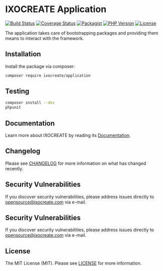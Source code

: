 # IXOCREATE Application

[![Build Status](https://travis-ci.com/ixocreate/application.svg?branch=master)](https://travis-ci.com/ixocreate/application)
[![Coverage Status](https://coveralls.io/repos/github/ixocreate/application/badge.svg?branch=develop)](https://coveralls.io/github/ixocreate/application?branch=develop)
[![Packagist](https://img.shields.io/packagist/v/ixocreate/application.svg)](https://packagist.org/packages/ixocreate/application)
[![PHP Version](https://img.shields.io/packagist/php-v/ixocreate/application.svg)](https://packagist.org/packages/ixocreate/application)
[![License](https://img.shields.io/github/license/ixocreate/application.svg)](LICENSE)

The application takes care of bootstrapping packages and providing them means to interact with the framework.

## Installation

Install the package via composer:

```sh
composer require ixocreate/application
```

## Testing

```sh
composer install --dev
phpunit
```

## Documentation

Learn more about IXOCREATE by reading its [Documentation](https://ixocreate.github.io/).

## Changelog

Please see [CHANGELOG](CHANGELOG.md) for more information on what has changed recently.

## Security Vulnerabilities

If you discover security vulnerabilities, please address issues directly to opensource@ixocreate.com via e-mail.

## Security Vulnerabilities

If you discover security vulnerabilities, please address issues directly to opensource@ixocreate.com via e-mail.

## License

The MIT License (MIT). Please see [LICENSE](LICENSE) for more information.
